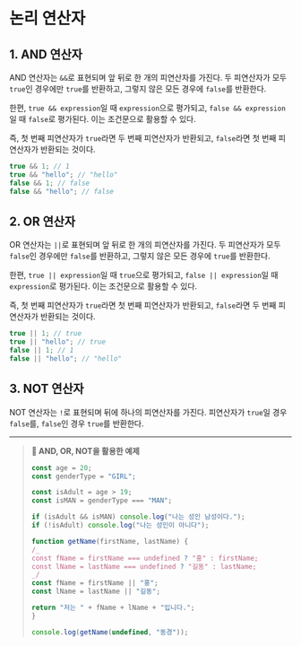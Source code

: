 # 논리 연산자

## 1. AND 연산자

AND 연산자는 `&&`로 표현되며 앞 뒤로 한 개의 피연산자를 가진다. 두 피연산자가 모두 `true`인 경우에만 `true`를 반환하고, 그렇지 않은 모든 경우에 `false`를 반환한다.

한편, `true && expression`일 때 `expression`으로 평가되고, `false && expression`일 때 `false`로 평가된다. 이는 조건문으로 활용할 수 있다.

즉, 첫 번째 피연산자가 `true`라면 두 번째 피연산자가 반환되고, `false`라면 첫 번째 피연산자가 반환되는 것이다.

```js
true && 1; // 1
true && "hello"; // "hello"
false && 1; // false
false && "hello"; // false
```

## 2. OR 연산자

OR 연산자는 `||`로 표현되며 앞 뒤로 한 개의 피연산자를 가진다. 두 피연산자가 모두 `false`인 경우에만 `false`를 반환하고, 그렇지 않은 모든 경우에 `true`를 반환한다.

한편, `true || expression`일 때 `true`으로 평가되고, `false || expression`일 때 `expression`로 평가된다. 이는 조건문으로 활용할 수 있다.

즉, 첫 번째 피연산자가 `true`라면 첫 번째 피연산자가 반환되고, `false`라면 두 번째 피연산자가 반환되는 것이다.

```js
true || 1; // true
true || "hello"; // true
false || 1; // 1
false || "hello"; // "hello"
```

## 3. NOT 연산자

NOT 연산자는 `!`로 표현되며 뒤에 하나의 피연산자를 가진다. 피연산자가 `true`일 경우 `false`를, `false`인 경우 `true`를 반환한다.

---

> **📌 AND, OR, NOT을 활용한 예제**
>
> ```js
> const age = 20;
> const genderType = "GIRL";
>
> const isAdult = age > 19;
> const isMAN = genderType === "MAN";
>
> if (isAdult && isMAN) console.log("나는 성인 남성이다.");
> if (!isAdult) console.log("나는 성인이 아니다");
>
> function getName(firstName, lastName) {
> /_
> const fName = firstName === undefined ? "홍" : firstName;
> const lName = lastName === undefined ? "길동" : lastName;
> _/
> const fName = firstName || "홍";
> const lName = lastName || "길동";
>
> return "저는 " + fName + lName + "입니다.";
> }
>
> console.log(getName(undefined, "동경"));
>
> ```

